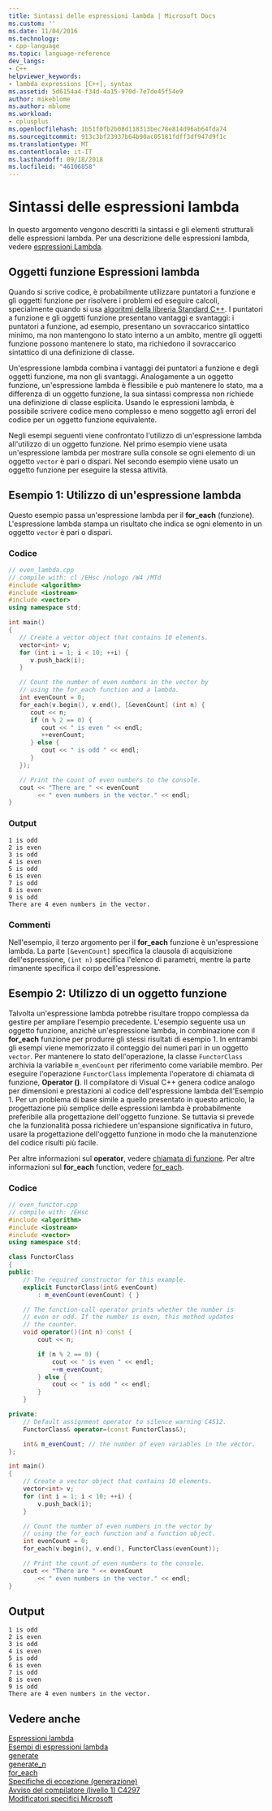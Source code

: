 ```yaml
---
title: Sintassi delle espressioni lambda | Microsoft Docs
ms.custom: ''
ms.date: 11/04/2016
ms.technology:
- cpp-language
ms.topic: language-reference
dev_langs:
- C++
helpviewer_keywords:
- lambda expressions [C++], syntax
ms.assetid: 5d6154a4-f34d-4a15-970d-7e7de45f54e9
author: mikeblome
ms.author: mblome
ms.workload:
- cplusplus
ms.openlocfilehash: 1b51f0fb2b08d118313bec78e814d96ab64fda74
ms.sourcegitcommit: 913c3bf23937b64b90ac05181fdff3df947d9f1c
ms.translationtype: MT
ms.contentlocale: it-IT
ms.lasthandoff: 09/18/2018
ms.locfileid: "46106858"
---
```

# <a name="lambda-expression-syntax"></a>Sintassi delle espressioni lambda

In questo argomento vengono descritti la sintassi e gli elementi strutturali delle espressioni lambda. Per una descrizione delle espressioni lambda, vedere [espressioni Lambda](../cpp/lambda-expressions-in-cpp.md).

## <a name="function-objects-vs-lambdas"></a>Oggetti funzione Espressioni lambda

Quando si scrive codice, è probabilmente utilizzare puntatori a funzione e gli oggetti funzione per risolvere i problemi ed eseguire calcoli, specialmente quando si usa [algoritmi della libreria Standard C++](../cpp/algorithms-modern-cpp.md). I puntatori a funzione e gli oggetti funzione presentano vantaggi e svantaggi: i puntatori a funzione, ad esempio, presentano un sovraccarico sintattico minimo, ma non mantengono lo stato interno a un ambito, mentre gli oggetti funzione possono mantenere lo stato, ma richiedono il sovraccarico sintattico di una definizione di classe.

Un'espressione lambda combina i vantaggi dei puntatori a funzione e degli oggetti funzione, ma non gli svantaggi. Analogamente a un oggetto funzione, un'espressione lambda è flessibile e può mantenere lo stato, ma a differenza di un oggetto funzione, la sua sintassi compressa non richiede una definizione di classe esplicita. Usando le espressioni lambda, è possibile scrivere codice meno complesso e meno soggetto agli errori del codice per un oggetto funzione equivalente.

Negli esempi seguenti viene confrontato l'utilizzo di un'espressione lambda all'utilizzo di un oggetto funzione. Nel primo esempio viene usata un'espressione lambda per mostrare sulla console se ogni elemento di un oggetto `vector` è pari o dispari. Nel secondo esempio viene usato un oggetto funzione per eseguire la stessa attività.

## <a name="example-1-using-a-lambda"></a>Esempio 1: Utilizzo di un'espressione lambda

Questo esempio passa un'espressione lambda per il **for_each** (funzione). L'espressione lambda stampa un risultato che indica se ogni elemento in un oggetto `vector` è pari o dispari.

### <a name="code"></a>Codice

```cpp
// even_lambda.cpp
// compile with: cl /EHsc /nologo /W4 /MTd
#include <algorithm>
#include <iostream>
#include <vector>
using namespace std;

int main()
{
   // Create a vector object that contains 10 elements.
   vector<int> v;
   for (int i = 1; i < 10; ++i) {
      v.push_back(i);
   }

   // Count the number of even numbers in the vector by
   // using the for_each function and a lambda.
   int evenCount = 0;
   for_each(v.begin(), v.end(), [&evenCount] (int n) {
      cout << n;
      if (n % 2 == 0) {
         cout << " is even " << endl;
         ++evenCount;
      } else {
         cout << " is odd " << endl;
      }
   });

   // Print the count of even numbers to the console.
   cout << "There are " << evenCount
        << " even numbers in the vector." << endl;
}
```

### <a name="output"></a>Output

```Output
1 is odd
2 is even
3 is odd
4 is even
5 is odd
6 is even
7 is odd
8 is even
9 is odd
There are 4 even numbers in the vector.
```

### <a name="comments"></a>Commenti

Nell'esempio, il terzo argomento per il **for_each** funzione è un'espressione lambda. La parte `[&evenCount]` specifica la clausola di acquisizione dell'espressione, `(int n)` specifica l'elenco di parametri, mentre la parte rimanente specifica il corpo dell'espressione.

## <a name="example-2-using-a-function-object"></a>Esempio 2: Utilizzo di un oggetto funzione

Talvolta un'espressione lambda potrebbe risultare troppo complessa da gestire per ampliare l'esempio precedente. L'esempio seguente usa un oggetto funzione, anziché un'espressione lambda, in combinazione con il **for_each** funzione per produrre gli stessi risultati di esempio 1. In entrambi gli esempi viene memorizzato il conteggio dei numeri pari in un oggetto `vector`. Per mantenere lo stato dell'operazione, la classe `FunctorClass` archivia la variabile `m_evenCount` per riferimento come variabile membro. Per eseguire l'operazione `FunctorClass` implementa l'operatore di chiamata di funzione, **Operator ()**. Il compilatore di Visual C++ genera codice analogo per dimensioni e prestazioni al codice dell'espressione lambda dell'Esempio 1. Per un problema di base simile a quello presentato in questo articolo, la progettazione più semplice delle espressioni lambda è probabilmente preferibile alla progettazione dell'oggetto funzione. Se tuttavia si prevede che la funzionalità possa richiedere un'espansione significativa in futuro, usare la progettazione dell'oggetto funzione in modo che la manutenzione del codice risulti più facile.

Per altre informazioni sul **operator**, vedere [chiamata di funzione](../cpp/function-call-cpp.md). Per altre informazioni sul **for_each** function, vedere [for_each](../standard-library/algorithm-functions.md#for_each).

### <a name="code"></a>Codice

```cpp
// even_functor.cpp
// compile with: /EHsc
#include <algorithm>
#include <iostream>
#include <vector>
using namespace std;

class FunctorClass
{
public:
    // The required constructor for this example.
    explicit FunctorClass(int& evenCount)
        : m_evenCount(evenCount) { }

    // The function-call operator prints whether the number is
    // even or odd. If the number is even, this method updates
    // the counter.
    void operator()(int n) const {
        cout << n;

        if (n % 2 == 0) {
            cout << " is even " << endl;
            ++m_evenCount;
        } else {
            cout << " is odd " << endl;
        }
    }

private:
    // Default assignment operator to silence warning C4512.
    FunctorClass& operator=(const FunctorClass&);

    int& m_evenCount; // the number of even variables in the vector.
};

int main()
{
    // Create a vector object that contains 10 elements.
    vector<int> v;
    for (int i = 1; i < 10; ++i) {
        v.push_back(i);
    }

    // Count the number of even numbers in the vector by
    // using the for_each function and a function object.
    int evenCount = 0;
    for_each(v.begin(), v.end(), FunctorClass(evenCount));

    // Print the count of even numbers to the console.
    cout << "There are " << evenCount
        << " even numbers in the vector." << endl;
}
```

## <a name="output"></a>Output

```Output
1 is odd
2 is even
3 is odd
4 is even
5 is odd
6 is even
7 is odd
8 is even
9 is odd
There are 4 even numbers in the vector.
```

## <a name="see-also"></a>Vedere anche

[Espressioni lambda](../cpp/lambda-expressions-in-cpp.md)<br/>
[Esempi di espressioni lambda](../cpp/examples-of-lambda-expressions.md)<br/>
[generate](../standard-library/algorithm-functions.md#generate)<br/>
[generate_n](../standard-library/algorithm-functions.md#generate_n)<br/>
[for_each](../standard-library/algorithm-functions.md#for_each)<br/>
[Specifiche di eccezione (generazione)](../cpp/exception-specifications-throw-cpp.md)<br/>
[Avviso del compilatore (livello 1) C4297](../error-messages/compiler-warnings/compiler-warning-level-1-c4297.md)<br/>
[Modificatori specifici Microsoft](../cpp/microsoft-specific-modifiers.md)
